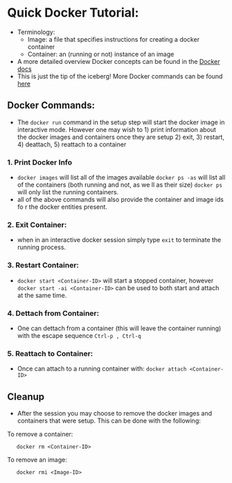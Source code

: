 # Quick Docker Tutorial:

  * Terminology:
    * Image: a file that specifies instructions for creating a docker container
    * Container: an (running or not) instance of an image
  * A more detailed overview Docker concepts can be found in the [Docker docs](https://docs.docker.com/engine/docker-overview/)
  * This is just the tip of the iceberg! More Docker commands can be found [here](https://docs.docker.com/engine/reference/commandline/docker/)

## Docker Commands:
  * The `docker run` command in the setup step will start the docker image in interactive mode. However one may wish to 1) print information about the docker images and containers once they are setup 2) exit, 3) restart, 4) deattach, 5) reattach to a container

### 1. Print Docker Info
  * `docker images` will list all of the images available
   `docker ps -as` will list all of the containers (both running and not, as we
ll as their size)
   `docker ps` will only list the running containers.
   * all of the above commands will also provide the container and image ids fo
r the docker entities present.

### 2. Exit Container:
  * when in an interactive docker session simply type `exit` to terminate the running process.
  
### 3. Restart Container:
  * `docker start <Container-ID>` will start a stopped container, however `docker start -ai <Container-ID>` can be used to both start and attach at the same time.

### 4. Dettach from Container:
  * One can dettach from a container (this will leave the container running) with the escape sequence `Ctrl-p , Ctrl-q`

### 5. Reattach to Container:
  * Once can attach to a running container with: `docker attach <Container-ID>`

## Cleanup
  * After the session you may choose to remove the docker images and containers that were setup. This can be done with the following:

To remove a container:
```
   docker rm <Container-ID>
```  
To remove an image:
```
   docker rmi <Image-ID>
```